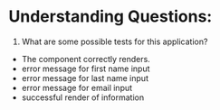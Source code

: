 # Understanding Questions:
1. What are some possible tests for this application?
* The component correctly renders.
* error message for first name input
* error message for last name input
* error message for email input
* successful render of information
